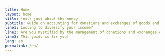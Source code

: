 ```yaml
---
title: Home
layout: home
title: (not) just about the money
subtitle: Guide on accounting for donations and exchanges of goods and services
line1: Looking to diversify your income?
line2: Are you mystified by the management of donations and exchanges of goods and services?
line3: This guide is for you!
lang: en
permalink: /en/
---
```


<!-- Welcome! -->
